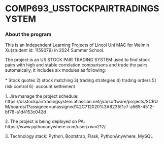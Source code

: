 # COMP693_USSTOCKPAIRTRADINGSYSTEM

### About the program
<p> This is an Independent Learning Projects of Lincol Uni MAC for Weimin Xu(student id: 1159079) in 2024 Summer School. </p>

<p> The project is an US STOCK PAIR TRADING SYSTEM used to find stock pairs with high and stable correlation comparisons and trade the pairs automaically, it includes six modules as following: </p>
* Stock quotes
    2) stock matching
    3) trading strategies 
    4) trading orders
    5）risk control
    6）account settlement

<p> 1. Jira manage the project schedule: https://usstockpairtradingsystem.atlassian.net/jira/software/projects/SCRUM/boards/1?assignee=unassigned%2C712020%3A8235f1c7-a565-4512-bf78-a1d4153c042d </p> 

<p> 2. The project is being deployed on PA: https://www.pythonanywhere.com/user/xwm212/ </p>

<p> 3. Technology stack: Python, Bootstrap, Flask, PythonAnywhere, MySQL</p>
